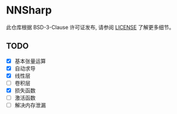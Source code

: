 # NNSharp

此仓库根据 BSD-3-Clause 许可证发布, 请参阅 [LICENSE](LICENSE.txt) 了解更多细节。

## TODO

- [x] 基本张量运算
- [x] 自动求导
- [x] 线性层
- [ ] 卷积层
- [x] 损失函数
- [ ] 激活函数
- [ ] 解决内存泄漏
